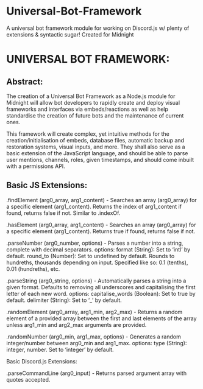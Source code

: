 # Universal-Bot-Framework
 A universal bot framework module for working on Discord.js w/ plenty of extensions & syntactic sugar! Created for Midnight

# UNIVERSAL BOT FRAMEWORK:

## Abstract:

 The creation of a Universal Bot Framework as a Node.js module for Midnight will allow bot developers to rapidly create and deploy visual frameworks and interfaces via embeds/reactions as well as help standardise the creation of future bots and the maintenance of current ones.

 This framework will create complex, yet intuitive methods for the creation/initialisation of embeds, database files, automatic backup and restoration systems, visual inputs, and more. They shall also serve as a basic extension of the JavaScript language, and should be able to parse user mentions, channels, roles, given timestamps, and should come inbuilt with a permissions API.

## Basic JS Extensions:

 .findElement (arg0_array, arg1_content) - Searches an array (arg0_array) for a specific element (arg1_content). Returns the index of arg1_content if found, returns false if not. Similar to .indexOf.

 .hasElement (arg0_array, arg1_content) - Searches an array (arg0_array) for a specific element (arg1_content). Returns true if found, returns false if not.

 .parseNumber (arg0_number, options) - Parses a number into a string, complete with decimal separators.
 options:
 format (String): Set to ‘intl’ by default.
 round_to (Number): Set to undefined by default. Rounds to hundreths, thousands depending on input. Specified like so: 0.1 (tenths), 0.01 (hundreths), etc.

 .parseString (arg0_string, options) - Automatically parses a string into a given format. Defaults to removing all underscores and capitalising the first letter of each new word.
 options:
 capitalise_words (Boolean): Set to true by default.
 delimiter (String): Set to ‘_’ by default.

 .randomElement (arg0_array, arg1_min, arg2_max) - Returns a random element of a provided array between the first and last elements of the array unless arg1_min and arg2_max arguments are provided.

 .randomNumber (arg0_min, arg1_max, options) - Generates a random integer/number between arg0_min and arg1_max.
 options:
 type (String): integer, number. Set to ‘integer’ by default.

 Basic Discord.js Extensions:

 .parseCommandLine (arg0_input) - Returns parsed argument array with quotes accepted.
